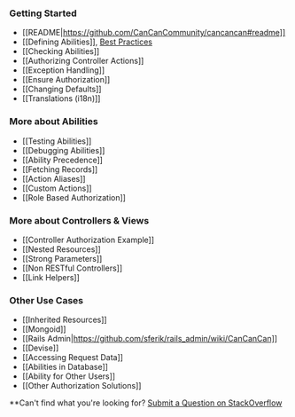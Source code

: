 ### Getting Started

* [[README|https://github.com/CanCanCommunity/cancancan#readme]]
* [[Defining Abilities]], [Best Practices](https://github.com/CanCanCommunity/cancancan/wiki/Defining-Abilities%3A-Best-Practices)
* [[Checking Abilities]]
* [[Authorizing Controller Actions]]
* [[Exception Handling]]
* [[Ensure Authorization]]
* [[Changing Defaults]]
* [[Translations (i18n)]]

### More about Abilities

* [[Testing Abilities]]
* [[Debugging Abilities]]
* [[Ability Precedence]]
* [[Fetching Records]]
* [[Action Aliases]]
* [[Custom Actions]]
* [[Role Based Authorization]]


### More about Controllers & Views

* [[Controller Authorization Example]]
* [[Nested Resources]]
* [[Strong Parameters]]
* [[Non RESTful Controllers]]
* [[Link Helpers]]


### Other Use Cases

* [[Inherited Resources]]
* [[Mongoid]]
* [[Rails Admin|https://github.com/sferik/rails_admin/wiki/CanCanCan]]
* [[Devise]]
* [[Accessing Request Data]]
* [[Abilities in Database]]
* [[Ability for Other Users]]
* [[Other Authorization Solutions]]

**Can't find what you're looking for? [Submit a Question on StackOverflow](http://stackoverflow.com/questions/ask?tags=cancancan)